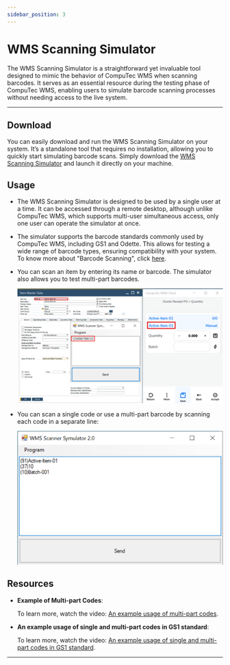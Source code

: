 ```yaml
---
sidebar_position: 3
---
```


# WMS Scanning Simulator

The WMS Scanning Simulator is a straightforward yet invaluable tool designed to mimic the behavior of CompuTec WMS when scanning barcodes. It serves as an essential resource during the testing phase of CompuTec WMS, enabling users to simulate barcode scanning processes without needing access to the live system.

---

## Download

You can easily download and run the WMS Scanning Simulator on your system. It’s a standalone tool that requires no installation, allowing you to quickly start simulating barcode scans. Simply download the [WMS Scanning Simulator](https://download.computec.one/software/wms/tools/WMS_Scanning_Simulator.exe) and launch it directly on your machine.

## Usage

- The WMS Scanning Simulator is designed to be used by a single user at a time. It can be accessed through a remote desktop, although unlike CompuTec WMS, which supports multi-user simultaneous access, only one user can operate the simulator at once.
- The simulator supports the barcode standards commonly used by CompuTec WMS, including GS1 and Odette. This allows for testing a wide range of barcode types, ensuring compatibility with your system. To know more about "Barcode Scanning", click [here](../barcode-scanning/overview.md).
- You can scan an item by entering its name or barcode. The simulator also allows you to test multi-part barcodes.

    ![Item Name](./media/item-name-scan.png)
- You can scan a single code or use a multi-part barcode by scanning each code in a separate line:

    ![Multiple Elements](./media/multi-part.png)

## Resources

- **Example of Multi-part Codes**:

    To learn more, watch the video: [An example usage of multi-part codes](https://www.youtube.com/watch?v=yOKS1kHo3h0).

- **An example usage of single and multi-part codes in GS1 standard**:

    To learn more, watch the video: [An example usage of single and multi-part codes in GS1 standard](https://www.youtube.com/watch?v=utDZYiQYdoI).

---
